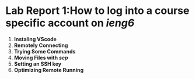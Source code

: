 # Lab Report 1:How to log into a course specific account on *ieng6*

1. **Instaling VScode**
2. **Remotely Connecting**
3. **Trying Some Commands**
4. **Moving Files with *scp***
5. **Setting an SSH key**
6. **Optimizing Remote Running**


